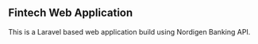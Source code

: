 ## Fintech Web Application

This is a Laravel based web application build using Nordigen Banking API.